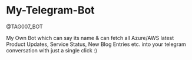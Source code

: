 # My-Telegram-Bot

@TAG007_BOT

My Own Bot which can say its name &amp; can fetch all Azure/AWS latest Product Updates, Service Status, New Blog Entries etc. into your telegram conversation with just a single click :)
